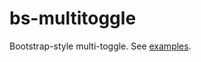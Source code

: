 # bs-multitoggle
Bootstrap-style multi-toggle. See [examples](https://benweaver.github.io/bs-multitoggle).
